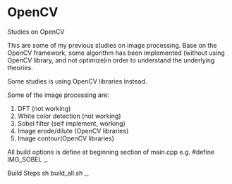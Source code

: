 OpenCV
======

Studies on OpenCV

This are some of my previous studies on image processing. Base on the OpenCV framework, some algorithm has been implemented (without using OpenCV library, and not optimize)in order to understand the underlying theories.

Some studies is using OpenCV libraries instead.

Some of the image processing are:
1. DFT (not working)
2. White color detection (not working)
3. Sobel filter (self implement, working)
4. Image erode/dilute (OpenCV libraries)
5. Image contour(OpenCV libraries)

All build options is define at beginning section of main.cpp
e.g. #define IMG_SOBEL
_.

Build Steps
sh build_all.sh
_.

